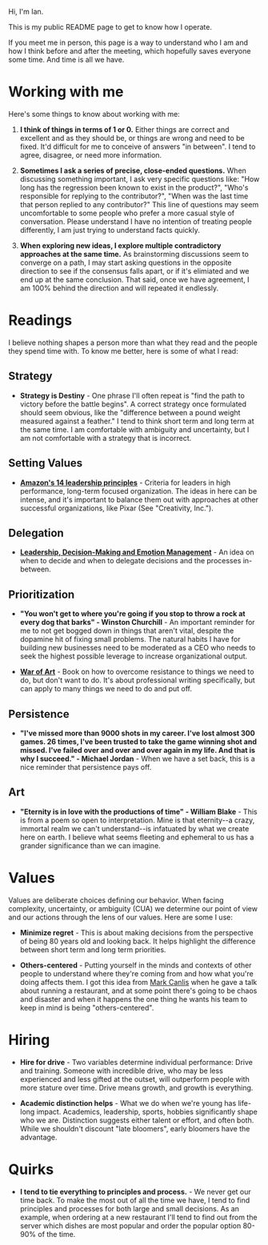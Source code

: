 Hi, I'm Ian. 

This is my public README page to get to know how I operate.  

If you meet me in person, this page is a way to understand who I am and how I think before and after the meeting, which hopefully saves everyone some time. And time is all we have. 

# Working with me

Here's some things to know about working with me: 

1. **I think of things in terms of 1 or 0.** Either things are correct and excellent and as they should be, or things are wrong and need to be fixed. It'd difficult for me to conceive of answers "in between". I tend to agree, disagree, or need more information. 

2. **Sometimes I ask a series of precise, close-ended questions.** When discussing something important, I ask very specific questions like: "How long has the regression been known to exist in the product?", "Who's responsible for replying to the contributor?", "When was the last time that person replied to any contributor?" This line of questions may seem uncomfortable to some people who prefer a more casual style of conversation. Please understand I have no intention of treating people differently, I am just trying to understand facts quickly. 

3. **When exploring new ideas, I explore multiple contradictory approaches at the same time.** As brainstorming discussions seem to converge on a path, I may start asking questions in the opposite direction to see if the consensus falls apart, or if it's elimiated and we end up at the same conclusion. That said, once we have agreement, I am 100% behind the direction and will repeated it endlessly.

# Readings

I believe nothing shapes a person more than what they read and the people they spend time with. To know me better, here is some of what I read: 

## Strategy

- **Strategy is Destiny** - One phrase I'll often repeat is "find the path to victory before the battle begins". A correct strategy once formulated should seem obvious, like the "difference between a pound weight measured against a feather." I tend to think short term and long term at the same time. I am comfortable with ambiguity and uncertainty, but I am not comfortable with a strategy that is incorrect. 

## Setting Values 

- **[Amazon's 14 leadership principles](https://www.amazon.jobs/principles)** - Criteria for leaders in high performance, long-term focused organization. The ideas in here can be intense, and it's important to balance them out with approaches at other successful organizations, like Pixar (See "Creativity, Inc.").  

## Delegation 

- **[Leadership, Decision-Making and Emotion Management](
http://www.edbatista.com/2017/02/leadership-decision-making-and-emotion-management.html)** - An idea on when to decide and when to delegate decisions and the processes in-between. 

## Prioritization 

- **"You won't get to where you're going if you stop to throw a rock at every dog that barks" - Winston Churchill** - An important reminder for me to not get bogged down in things that aren't vital, despite the dopamine hit of fixing small problems. The natural habits I have for building new businesses need to be moderated as a CEO who needs to seek the highest possible leverage to increase organizational output. 

- **[War of Art](http://www.stevenpressfield.com/the-war-of-art/)** - Book on how to overcome resistance to things we need to do, but don't want to do. It's about professional writing specifically, but can apply to many things we need to do and put off. 

## Persistence 

- **"I've missed more than 9000 shots in my career. I've lost almost 300 games. 26 times, I've been trusted to take the game winning shot and missed. I've failed over and over and over again in my life. And that is why I succeed." - Michael Jordan** - When we have a set back, this is a nice reminder that persistence pays off. 

## Art 

- **"Eternity is in love with the productions of time" - William Blake** - This is from a poem so open to interpretation. Mine is that eternity--a crazy, immortal realm we can't understand--is infatuated by what we create here on earth. I believe what seems fleeting and ephemeral to us has a grander significance than we can imagine.

# Values 

Values are deliberate choices defining our behavior.  When facing complexity, uncertainty, or ambiguity (CUA) we determine our point of view and our actions through the lens of our values. Here are some I use:

- **Minimize regret** - This is about making decisions from the perspective of being 80 years old and looking back. It helps highlight the difference between short term and long term priorities. 

- **Others-centered** - Putting yourself in the minds and contexts of other people to understand where they're coming from and how what you're doing affects them. I got this idea from [Mark Canlis](http://canlis.com/about/people/our-team/mark-canlis/) when he gave a talk about running a restaurant, and at some point there's going to be chaos and disaster and when it happens the one thing he wants his team to keep in mind is being "others-centered". 

# Hiring 

- **Hire for drive** - Two variables determine individual performance: Drive and training. Someone with incredible drive, who may be less experienced and less gifted at the outset, will outperform people with more stature over time. Drive means growth, and growth is everything. 

- **Academic distinction helps** - What we do when we're young has life-long impact. Academics, leadership, sports, hobbies significantly shape who we are. Distinction suggests either talent or effort, and often both. While we shouldn't discount "late bloomers", early bloomers have the advantage.  


# Quirks

- **I tend to tie everything to principles and process.** - We never get our time back. To make the most out of all the time we have, I tend to find principles and processes for both large and small decisions. As an example, when ordering at a new restaurant I'll tend to find out from the server which dishes are most popular and order the popular option 80-90% of the time. 




